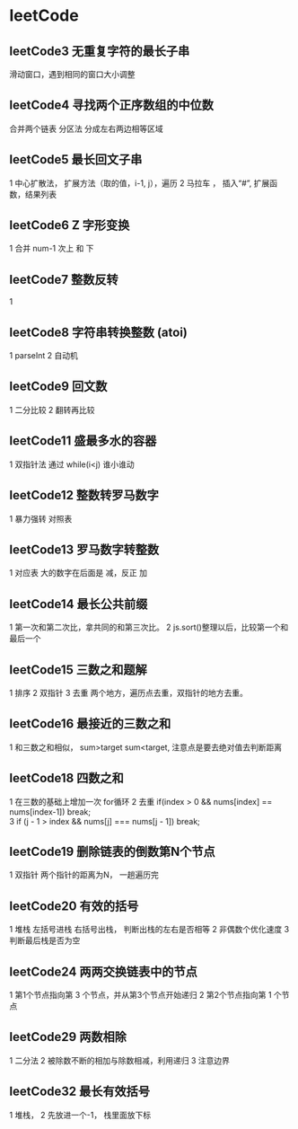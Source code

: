 # leetCode


## leetCode3 无重复字符的最长子串  
滑动窗口，遇到相同的窗口大小调整

## leetCode4 寻找两个正序数组的中位数
合并两个链表
分区法 分成左右两边相等区域

## leetCode5 最长回文子串
1 中心扩散法， 扩展方法（取的值，i-1, j），遍历
2 马拉车 ， 插入“#”, 扩展函数，结果列表

## leetCode6 Z 字形变换
1 合并 num-1 次上 和 下


## leetCode7 整数反转
1 

## leetCode8  字符串转换整数 (atoi)
1 parseInt 2 自动机


## leetCode9  回文数
1 二分比较 2 翻转再比较


## leetCode11 盛最多水的容器
1 双指针法 通过 while(i<j) 谁小谁动


## leetCode12 整数转罗马数字
1 暴力强转 对照表

## leetCode13 罗马数字转整数  
1 对应表 大的数字在后面是 减，反正 加

## leetCode14 最长公共前缀
1 第一次和第二次比，拿共同的和第三次比。 2 js.sort()整理以后，比较第一个和最后一个

## leetCode15 三数之和题解
1 排序 2 双指针 3 去重 两个地方，遍历点去重，双指针的地方去重。

## leetCode16 最接近的三数之和
1 和三数之和相似， sum>target sum<target, 注意点是要去绝对值去判断距离


## leetCode18  四数之和
1 在三数的基础上增加一次 for循环
2 去重 if(index > 0 && nums[index] == nums[index-1]) break;  
3 if (j - 1 > index && nums[j] === nums[j - 1]) break;

## leetCode19 删除链表的倒数第N个节点
1 双指针 两个指针的距离为N， 一趟遍历完

## leetCode20 有效的括号
1 堆栈  左括号进栈 右括号出栈， 判断出栈的左右是否相等 2 非偶数个优化速度 3 判断最后栈是否为空

## leetCode24 两两交换链表中的节点
1 第1个节点指向第 3 个节点，并从第3个节点开始递归
2 第2个节点指向第 1 个节点


## leetCode29 两数相除
1 二分法
2 被除数不断的相加与除数相减，利用递归
3 注意边界

## leetCode32 最长有效括号
1 堆栈， 2 先放进一个-1， 栈里面放下标





